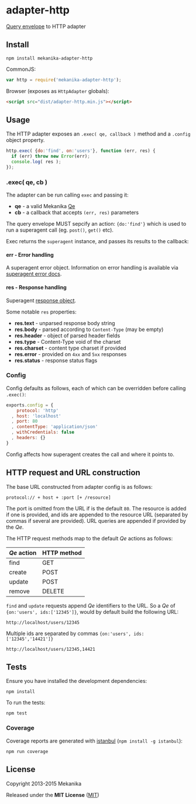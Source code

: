 
# adapter-http


[Query envelope](https://github.com/mekanika/qe) to HTTP adapter 


## Install

    npm install mekanika-adapter-http

CommonJS:

```js
var http = require('mekanika-adapter-http');
```

Browser (exposes as `HttpAdapter` globals):

```html
<script src="dist/adapter-http.min.js"></script>
```


## Usage

The HTTP adapter exposes an `.exec( qe, callback )` method and a `.config` object property.

```js
http.exec( {do:'find', on:'users'}, function (err, res) {
  if (err) throw new Error(err);
  console.log( res );
});
```

### .exec( qe, cb )

The adapter can be run calling `exec` and passing it:

- **qe** - a valid Mekanika [Qe](https://github.com/mekanika/qe)
- **cb** - a callback that accepts `(err, res)` parameters

The query envelope MUST sepcify an action: `{do:'find'}` which is used to run a superagent call (eg. `post()`, `get()` etc).

Exec returns the `superagent` instance, and passes its results to the callback:

#### err - Error handling
A superagent error object. Information on error handling is available via [superagent error docs](https://visionmedia.github.io/superagent/#error-handling).

#### res - Response handling
Superagent [response object](https://visionmedia.github.io/superagent/#response-properties).

Some notable `res` properties:

- **res.text** - unparsed response body string
- **res.body** - parsed according to `Content-Type` (may be empty)
- **res.header** - object of parsed header fields
- **res.type** - Content-Type void of the charset
- **res.charset** - content type charset if provided
- **res.error** - provided on `4xx` and `5xx` responses
- **res.status** - response status flags

### Config
Config defaults as follows, each of which can be overridden before calling `.exec()`:

```js
exports.config = {
    protocol: 'http'
  , host: 'localhost'
  , port: 80
  , contentType: 'application/json'
  , withCredentials: false
  , headers: {}
}
```

Config affects how superagent creates the call and where it points to.


## HTTP request and URL construction

The base URL constructed from adapter config is as follows:

    protocol:// + host + :port [+ /resource]

The port is omitted from the URL if is the default `80`. The resource is added if one is provided, and ids are appended to the resource URL (separated by commas if several are provided). URL queries are appended if provided by the _Qe_.

The HTTP request methods map to the default _Qe_ actions as follows:

_Qe_ action | HTTP method
:-----------|:-----------
find        | GET
create      | POST
update      | POST
remove      | DELETE

`find` and `update` requests append _Qe_ identifiers to the URL. So a _Qe_ of `{on:'users', ids:['12345']}`, would by default build the following URL:

    http://localhost/users/12345

Multiple ids are separated by commas `{on:'users', ids:['12345','14421']}`

    http://localhost/users/12345,14421


## Tests

Ensure you have installed the development dependencies:

    npm install

To run the tests:

    npm test

### Coverage

Coverage reports are generated with [istanbul](https://github.com/gotwarlost/istanbul) (`npm install -g istanbul`):

    npm run coverage


## License

Copyright 2013-2015 Mekanika

Released under the **MIT License** ([MIT](http://opensource.org/licenses/MIT))
